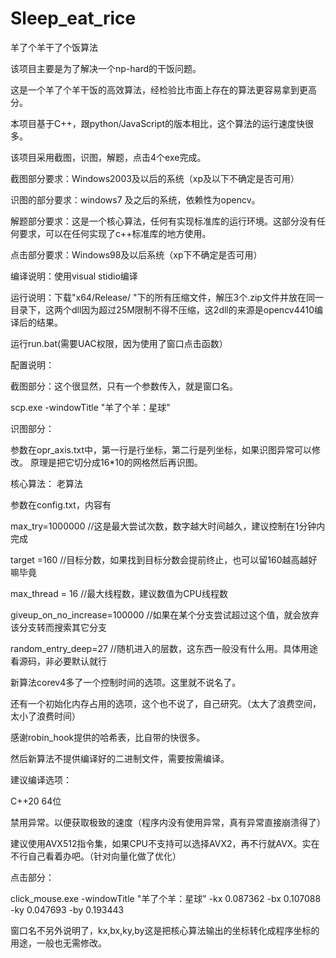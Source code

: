 # Sleep_eat_rice
羊了个羊干了个饭算法

该项目主要是为了解决一个np-hard的干饭问题。

这是一个羊了个羊干饭的高效算法，经检验比市面上存在的算法更容易拿到更高分。

本项目基于C++，跟python/JavaScript的版本相比，这个算法的运行速度快很多。

该项目采用截图，识图，解题，点击4个exe完成。

截图部分要求：Windows2003及以后的系统（xp及以下不确定是否可用）

识图的部分要求：windows7 及之后的系统，依赖性为opencv。

解题部分要求：这是一个核心算法，任何有实现标准库的运行环境。这部分没有任何要求，可以在任何实现了c++标准库的地方使用。

点击部分要求：Windows98及以后系统（xp下不确定是否可用）

编译说明：使用visual stidio编译

运行说明：下载"x64/Release/ "下的所有压缩文件，解压3个.zip文件并放在同一目录下，这两个dll因为超过25M限制不得不压缩，这2dll的来源是opencv4410编译后的结果。

运行run.bat(需要UAC权限，因为使用了窗口点击函数）

配置说明：

截图部分：这个很显然，只有一个参数传入，就是窗口名。

scp.exe -windowTitle "羊了个羊：星球"

识图部分：

参数在opr_axis.txt中，第一行是行坐标，第二行是列坐标，如果识图异常可以修改。 原理是把它切分成16*10的网格然后再识图。

核心算法：
老算法

参数在config.txt，内容有

max_try=1000000 //这是最大尝试次数，数字越大时间越久，建议控制在1分钟内完成

target =160 //目标分数，如果找到目标分数会提前终止，也可以留160越高越好嘛毕竟

max_thread = 16 //最大线程数，建议数值为CPU线程数

giveup_on_no_increase=100000 //如果在某个分支尝试超过这个值，就会放弃该分支转而搜索其它分支

random_entry_deep=27 //随机进入的层数，这东西一般没有什么用。具体用途看源码，非必要默认就行

新算法corev4多了一个控制时间的选项。这里就不说名了。

还有一个初始化内存占用的选项，这个也不说了，自己研究。（太大了浪费空间，太小了浪费时间）

感谢robin_hook提供的哈希表，比自带的快很多。

然后新算法不提供编译好的二进制文件，需要按需编译。

建议编译选项：

C++20 64位

禁用异常。以便获取极致的速度（程序内没有使用异常，真有异常直接崩溃得了）

建议使用AVX512指令集，如果CPU不支持可以选择AVX2，再不行就AVX。实在不行自己看着办吧。（针对向量化做了优化）






点击部分：

click_mouse.exe -windowTitle "羊了个羊：星球" -kx 0.087362 -bx 0.107088 -ky 0.047693 -by 0.193443

窗口名不另外说明了，kx,bx,ky,by这是把核心算法输出的坐标转化成程序坐标的用途，一般也无需修改。

